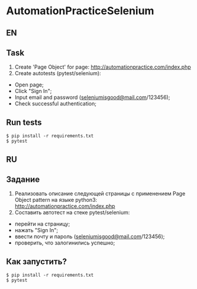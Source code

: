 # AutomationPracticeSelenium

## EN
## Task
1. Create 'Page Object' for page:
http://automationpractice.com/index.php
2. Create autotests (pytest/selenium):
- Open page;
- Click "Sign In";
- Input email and password (seleniumisgood@mail.com/123456);
- Check successful authentication;

## Run tests

```
$ pip install -r requirements.txt
$ pytest
```

## RU
## Задание
1. Реализовать описание следующей страницы с применением Page Object pattern на языке python3:
http://automationpractice.com/index.php
2. Составить автотест на стеке pytest/selenium:
- перейти на страницу;
- нажать "Sign In";
- ввести почту и пароль (seleniumisgood@mail.com/123456);
- проверить, что залогинились успешно;

## Как запустить?

```
$ pip install -r requirements.txt
$ pytest
```
